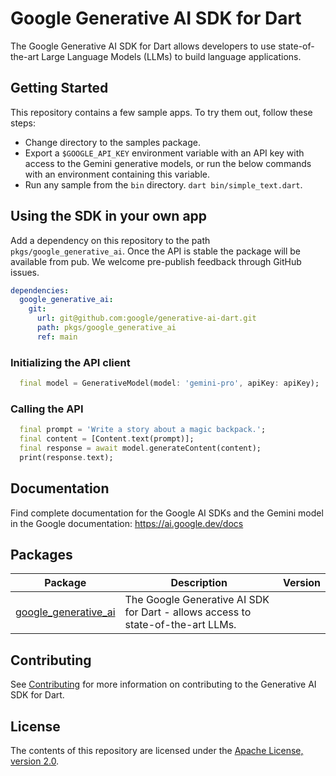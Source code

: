 # Google Generative AI SDK for Dart

The Google Generative AI SDK for Dart allows developers to use state-of-the-art
Large Language Models (LLMs) to build language applications.

## Getting Started

This repository contains a few sample apps. To try them out, follow these
steps:

- Change directory to the samples package.
- Export a `$GOOGLE_API_KEY` environment variable with an API key with access to
  the Gemini generative models, or run the below commands with an environment
  containing this variable.
- Run any sample from the `bin` directory. `dart bin/simple_text.dart`.

## Using the SDK in your own app

Add a dependency on this repository to the path `pkgs/google_generative_ai`.
Once the API is stable the package will be available from pub.
We welcome pre-publish feedback through GitHub issues.

```yaml
dependencies:
  google_generative_ai:
    git:
      url: git@github.com:google/generative-ai-dart.git
      path: pkgs/google_generative_ai
      ref: main
```

### Initializing the API client

```dart
  final model = GenerativeModel(model: 'gemini-pro', apiKey: apiKey);
```

### Calling the API

```dart
  final prompt = 'Write a story about a magic backpack.';
  final content = [Content.text(prompt)];
  final response = await model.generateContent(content);
  print(response.text);
```

## Documentation

Find complete documentation for the Google AI SDKs and the Gemini model in the Google
documentation: https://ai.google.dev/docs

## Packages

| Package | Description | Version |
| --- | --- | --- |
| [google_generative_ai](pkgs/google_generative_ai/) | The Google Generative AI SDK for Dart - allows access to state-of-the-art LLMs. |  |

## Contributing

See [Contributing](CONTRIBUTING.md) for more information on contributing to
the Generative AI SDK for Dart.

## License

The contents of this repository are licensed under the
[Apache License, version 2.0](http://www.apache.org/licenses/LICENSE-2.0).
